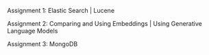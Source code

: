 Assignment 1: Elastic Search | Lucene


Assignment 2: Comparing and Using Embeddings | Using Generative Language Models


Assignment 3: MongoDB
